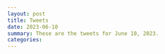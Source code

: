 ```yaml
---
layout: post
title: Tweets
date: 2023-06-10
summary: These are the tweets for June 10, 2023.
categories:
---
```



